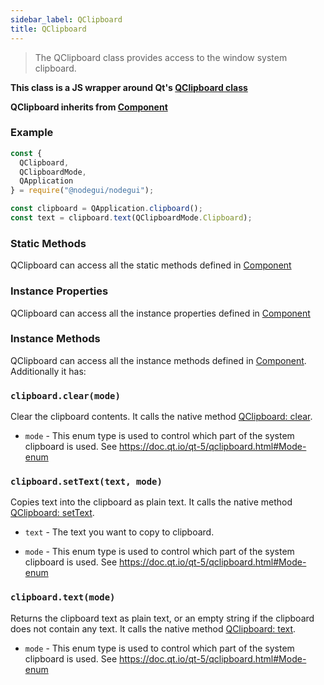 ```yaml
---
sidebar_label: QClipboard
title: QClipboard
---
```


> The QClipboard class provides access to the window system clipboard.

**This class is a JS wrapper around Qt's [QClipboard class](https://doc.qt.io/qt-5/QClipboard.html)**

**QClipboard inherits from [Component](api/Component.md)**

### Example

```javascript
const {
  QClipboard,
  QClipboardMode,
  QApplication
} = require("@nodegui/nodegui");

const clipboard = QApplication.clipboard();
const text = clipboard.text(QClipboardMode.Clipboard);
```

### Static Methods

QClipboard can access all the static methods defined in [Component](api/Component.md)

### Instance Properties

QClipboard can access all the instance properties defined in [Component](api/Component.md)

### Instance Methods

QClipboard can access all the instance methods defined in [Component](api/Component.md). Additionally it has:

### `clipboard.clear(mode)`

Clear the clipboard contents. It calls the native method [QClipboard: clear](https://doc.qt.io/qt-5/qclipboard.html#clear).

- `mode` - This enum type is used to control which part of the system clipboard is used. See https://doc.qt.io/qt-5/qclipboard.html#Mode-enum

### `clipboard.setText(text, mode)`

Copies text into the clipboard as plain text. It calls the native method [QClipboard: setText](https://doc.qt.io/qt-5/qclipboard.html#setText).

- `text` - The text you want to copy to clipboard.

- `mode` - This enum type is used to control which part of the system clipboard is used. See https://doc.qt.io/qt-5/qclipboard.html#Mode-enum

### `clipboard.text(mode)`

Returns the clipboard text as plain text, or an empty string if the clipboard does not contain any text. It calls the native method [QClipboard: text](https://doc.qt.io/qt-5/qclipboard.html#text).

- `mode` - This enum type is used to control which part of the system clipboard is used. See https://doc.qt.io/qt-5/qclipboard.html#Mode-enum
